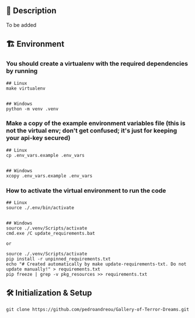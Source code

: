 ## 📰 Description
To be added



## :building_construction: Environment

### You should create a virtualenv with the required dependencies by running
```
## Linux
make virtualenv


## Windows
python -m venv .venv
```


### Make a copy of the example environment variables file (this is not the virtual env; don't get confused; it's just for keeping your api-key secured)
```
## Linux
cp .env_vars.example .env_vars


## Windows
xcopy .env_vars.example .env_vars
```


### How to activate the virtual environment to run the code
```
## Linux
source ./.env/bin/activate


## Windows
source ./.venv/Scripts/activate
cmd.exe /C update_requirements.bat

or

source ./.venv/Scripts/activate
pip install -r unpinned_requirements.txt
echo "# Created automatically by make update-requirements-txt. Do not update manually!" > requirements.txt
pip freeze | grep -v pkg_resources >> requirements.txt
```


## 🛠 Initialization & Setup
    git clone https://github.com/pedroandreou/Gallery-of-Terror-Dreams.git

